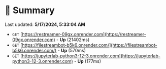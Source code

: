 # 📖 Summary
Last updated: **5/17/2024, 5:33:04 AM**

- `GET` [https://restreamer-09gx.onrender.com](https://restreamer-09gx.onrender.com) - **Up** (21402ms)
- `GET` [https://filestreambot-b5k6.onrender.com/](https://filestreambot-b5k6.onrender.com/) - **Up** (570ms)
- `GET` [https://jupyterlab-python3-12-3.onrender.com](https://jupyterlab-python3-12-3.onrender.com) - **Up** (177ms)
